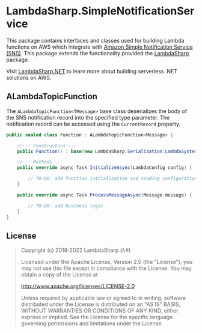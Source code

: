 # LambdaSharp.SimpleNotificationService

This package contains interfaces and classes used for building Lambda functions on AWS which integrate with [Amazon Simple Notification Service (SNS)](https://docs.aws.amazon.com/sns/latest/dg/welcome.html). This package extends the functionality provided the [LambdaSharp](https://www.nuget.org/packages/LambdaSharp/) package.

Visit [LambdaSharp.NET](https://lambdasharp.net/) to learn more about building serverless .NET solutions on AWS.

## ALambdaTopicFunction<TMessage>

The `ALambdaTopicFunction<TMessage>` base class deserializes the body of the SNS notification record into the specified type parameter. The notification record can be accessed using the `CurrentRecord` property.

```csharp
public sealed class Function : ALambdaTopicFunction<Message> {

    //--- Constructors ---
    public Function() : base(new LambdaSharp.Serialization.LambdaSystemTextJsonSerializer()) { }

    //--- Methods ---
    public override async Task InitializeAsync(LambdaConfig config) {

        // TO-DO: add function initialization and reading configuration settings
    }

    public override async Task ProcessMessageAsync(Message message) {

        // TO-DO: add business logic
    }
}
```

## License

> Copyright (c) 2018-2022 LambdaSharp (λ#)
>
> Licensed under the Apache License, Version 2.0 (the "License");
> you may not use this file except in compliance with the License.
> You may obtain a copy of the License at
>
> http://www.apache.org/licenses/LICENSE-2.0
>
> Unless required by applicable law or agreed to in writing, software
> distributed under the License is distributed on an "AS IS" BASIS,
> WITHOUT WARRANTIES OR CONDITIONS OF ANY KIND, either express or implied.
> See the License for the specific language governing permissions and
> limitations under the License.
